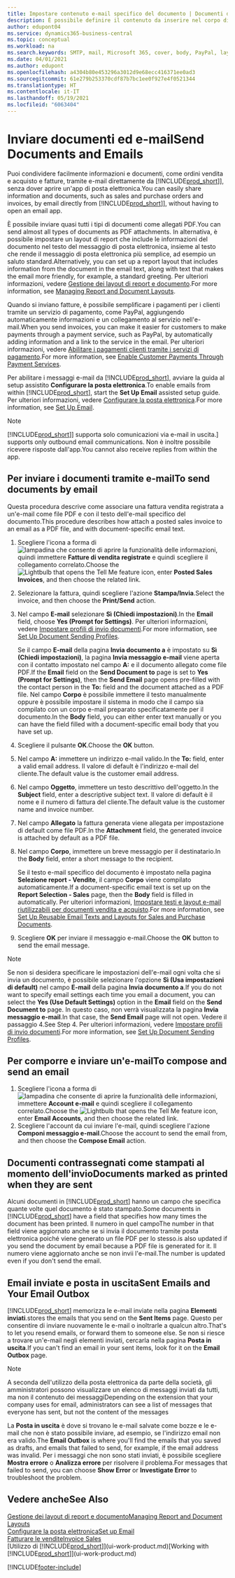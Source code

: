 ```yaml
---
title: Impostare contenuto e-mail specifico del documento | Documenti di Microsoft
description: È possibile definire il contenuto da inserire nel corpo di un messaggio e-mail, ad esempio, un collegamento a PayPal. È anche possibile collegare documenti ai messaggi e-mail.
author: edupont04
ms.service: dynamics365-business-central
ms.topic: conceptual
ms.workload: na
ms.search.keywords: SMTP, mail, Microsoft 365, cover, body, PayPal, layout
ms.date: 04/01/2021
ms.author: edupont
ms.openlocfilehash: a4304b80e453296a3012d9e68ecc416371ee0ad3
ms.sourcegitcommit: 61e279b253370cdf87b7bc1ee0f927e4f0521344
ms.translationtype: HT
ms.contentlocale: it-IT
ms.lasthandoff: 05/19/2021
ms.locfileid: "6063404"
---
```

# <a name="send-documents-and-emails"></a><span data-ttu-id="2c509-104">Inviare documenti ed e-mail</span><span class="sxs-lookup"><span data-stu-id="2c509-104">Send Documents and Emails</span></span>
<span data-ttu-id="2c509-105">Puoi condividere facilmente informazioni e documenti, come ordini vendita e acquisto e fatture, tramite e-mail direttamente da [!INCLUDE[prod_short](includes/prod_short.md)]], senza dover aprire un'app di posta elettronica.</span><span class="sxs-lookup"><span data-stu-id="2c509-105">You can easily share information and documents, such as sales and purchase orders and invoices, by email directly from [!INCLUDE[prod_short](includes/prod_short.md)]], without having to open an email app.</span></span> 

<span data-ttu-id="2c509-106">È possibile inviare quasi tutti i tipi di documenti come allegati PDF.</span><span class="sxs-lookup"><span data-stu-id="2c509-106">You can send almost all types of documents as PDF attachments.</span></span> <span data-ttu-id="2c509-107">In alternativa, è possibile impostare un layout di report che include le informazioni del documento nel testo del messaggio di posta elettronica, insieme al testo che rende il messaggio di posta elettronica più semplice, ad esempio un saluto standard.</span><span class="sxs-lookup"><span data-stu-id="2c509-107">Alternatively, you can set up a report layout that includes information from the document in the email text, along with text that makes the email more friendly, for example, a standard greeting.</span></span> <span data-ttu-id="2c509-108">Per ulteriori informazioni, vedere [Gestione dei layout di report e documento](ui-manage-report-layouts.md).</span><span class="sxs-lookup"><span data-stu-id="2c509-108">For more information, see [Managing Report and Document Layouts](ui-manage-report-layouts.md).</span></span> <!--this topic does not mention how to set up a layout for email. Need to investigate.-->

<span data-ttu-id="2c509-109">Quando si inviano fatture, è possibile semplificare i pagamenti per i clienti tramite un servizio di pagamento, come PayPal, aggiungendo automaticamente informazioni e un collegamento al servizio nell'e-mail.</span><span class="sxs-lookup"><span data-stu-id="2c509-109">When you send invoices, you can make it easier for customers to make payments through a payment service, such as PayPal, by automatically adding information and a link to the service in the email.</span></span> <span data-ttu-id="2c509-110">Per ulteriori informazioni, vedere [Abilitare i pagamenti clienti tramite i servizi di pagamento](sales-how-enable-payment-service-extensions.md).</span><span class="sxs-lookup"><span data-stu-id="2c509-110">For more information, see [Enable Customer Payments Through Payment Services](sales-how-enable-payment-service-extensions.md).</span></span>

<span data-ttu-id="2c509-111">Per abilitare i messaggi e-mail da [!INCLUDE[prod_short](includes/prod_short.md)], avviare la guida al setup assistito **Configurare la posta elettronica**.</span><span class="sxs-lookup"><span data-stu-id="2c509-111">To enable emails from within [!INCLUDE[prod_short](includes/prod_short.md)], start the **Set Up Email** assisted setup guide.</span></span> <span data-ttu-id="2c509-112">Per ulteriori informazioni, vedere [Configurare la posta elettronica](admin-how-setup-email.md).</span><span class="sxs-lookup"><span data-stu-id="2c509-112">For more information, see [Set Up Email](admin-how-setup-email.md).</span></span>

> [!NOTE]
> [!INCLUDE[prod_short](includes/prod_short.md)]<span data-ttu-id="2c509-113">] supporta solo comunicazioni via e-mail in uscita.</span><span class="sxs-lookup"><span data-stu-id="2c509-113">] supports only outbound email communications.</span></span> <span data-ttu-id="2c509-114">Non è inoltre possibile ricevere risposte dall'app.</span><span class="sxs-lookup"><span data-stu-id="2c509-114">You cannot also receive replies from within the app.</span></span>

## <a name="to-send-documents-by-email"></a><span data-ttu-id="2c509-115">Per inviare i documenti tramite e-mail</span><span class="sxs-lookup"><span data-stu-id="2c509-115">To send documents by email</span></span>
<span data-ttu-id="2c509-116">Questa procedura descrive come associare una fattura vendita registrata a un'e-mail come file PDF e con il testo dell'e-mail specifico del documento.</span><span class="sxs-lookup"><span data-stu-id="2c509-116">This procedure describes how attach a posted sales invoice to an email as a PDF file, and with document-specific email text.</span></span> <!--update this-->

1. <span data-ttu-id="2c509-117">Scegliere l'icona a forma di ![lampadina che consente di aprire la funzionalità delle informazioni](media/ui-search/search_small.png "Informazioni sull'operazione che si desidera eseguire"), quindi immettere **Fatture di vendita registrate** e quindi scegliere il collegamento correlato.</span><span class="sxs-lookup"><span data-stu-id="2c509-117">Choose the ![Lightbulb that opens the Tell Me feature](media/ui-search/search_small.png "Tell me what you want to do") icon, enter **Posted Sales Invoices**, and then choose the related link.</span></span>
2. <span data-ttu-id="2c509-118">Selezionare la fattura, quindi scegliere l'azione **Stampa/Invia**.</span><span class="sxs-lookup"><span data-stu-id="2c509-118">Select the invoice, and then choose the **Print/Send** action.</span></span>
3. <span data-ttu-id="2c509-119">Nel campo **E-mail** selezionare **Sì (Chiedi impostazioni)**.</span><span class="sxs-lookup"><span data-stu-id="2c509-119">In the **Email** field, choose **Yes (Prompt for Settings)**.</span></span> <span data-ttu-id="2c509-120">Per ulteriori informazioni, vedere [Impostare profili di invio documenti](sales-how-setup-document-send-profiles.md).</span><span class="sxs-lookup"><span data-stu-id="2c509-120">For more information, see [Set Up Document Sending Profiles](sales-how-setup-document-send-profiles.md).</span></span>
    
    <span data-ttu-id="2c509-121">Se il campo **E-mail** della pagina **Invia documento a** è impostato su **Sì (Chiedi impostazioni)**, la pagina **Invia messaggio e-mail** viene aperta con il contatto impostato nel campo **A:** e il documento allegato come file PDF.</span><span class="sxs-lookup"><span data-stu-id="2c509-121">If the **Email** field on the **Send Document to** page is set to **Yes (Prompt for Settings)**, then the **Send Email** page opens pre-filled with the contact person in the **To:** field and the document attached as a PDF file.</span></span> <span data-ttu-id="2c509-122">Nel campo **Corpo** è possibile immettere il testo manualmente oppure è possibile impostare il sistema in modo che il campo sia compilato con un corpo e-mail preparato specificatamente per il documento.</span><span class="sxs-lookup"><span data-stu-id="2c509-122">In the **Body** field, you can either enter text manually or you can have the field filled with a document-specific email body that you have set up.</span></span>

4. <span data-ttu-id="2c509-123">Scegliere il pulsante **OK**.</span><span class="sxs-lookup"><span data-stu-id="2c509-123">Choose the **OK** button.</span></span>
5. <span data-ttu-id="2c509-124">Nel campo **A:** immettere un indirizzo e-mail valido.</span><span class="sxs-lookup"><span data-stu-id="2c509-124">In the **To:** field, enter a valid email address.</span></span> <span data-ttu-id="2c509-125">Il valore di default è l'indirizzo e-mail del cliente.</span><span class="sxs-lookup"><span data-stu-id="2c509-125">The default value is the customer email address.</span></span>
6. <span data-ttu-id="2c509-126">Nel campo **Oggetto**, immettere un testo descrittivo dell'oggetto.</span><span class="sxs-lookup"><span data-stu-id="2c509-126">In the **Subject** field, enter a descriptive subject text.</span></span> <span data-ttu-id="2c509-127">Il valore di default è il nome e il numero di fattura del cliente.</span><span class="sxs-lookup"><span data-stu-id="2c509-127">The default value is the customer name and invoice number.</span></span>
7. <span data-ttu-id="2c509-128">Nel campo **Allegato** la fattura generata viene allegata per impostazione di default come file PDF.</span><span class="sxs-lookup"><span data-stu-id="2c509-128">In the **Attachment** field, the generated invoice is attached by default as a PDF file.</span></span>
8. <span data-ttu-id="2c509-129">Nel campo **Corpo**, immettere un breve messaggio per il destinatario.</span><span class="sxs-lookup"><span data-stu-id="2c509-129">In the **Body** field, enter a short message to the recipient.</span></span>

    <span data-ttu-id="2c509-130">Se il testo e-mail specifico del documento è impostato nella pagina **Selezione report - Vendite**, il campo **Corpo** viene compilato automaticamente.</span><span class="sxs-lookup"><span data-stu-id="2c509-130">If a document-specific email text is set up on the **Report Selection - Sales** page, then the **Body** field is filled in automatically.</span></span> <span data-ttu-id="2c509-131">Per ulteriori informazioni, [Impostare testi e layout e-mail riutilizzabili per documenti vendita e acquisto](admin-how-setup-email.md#set-up-reusable-email-texts-and-layouts-for-sales-and-purchase-documents).</span><span class="sxs-lookup"><span data-stu-id="2c509-131">For more information, see [Set Up Reusable Email Texts and Layouts for Sales and Purchase Documents](admin-how-setup-email.md#set-up-reusable-email-texts-and-layouts-for-sales-and-purchase-documents).</span></span>
9. <span data-ttu-id="2c509-132">Scegliere **OK** per inviare il messaggio e-mail.</span><span class="sxs-lookup"><span data-stu-id="2c509-132">Choose the **OK** button to send the email message.</span></span>

> [!NOTE]  
> <span data-ttu-id="2c509-133">Se non si desidera specificare le impostazioni dell'e-mail ogni volta che si invia un documento, è possibile selezionare l'opzione **Sì (Usa impostazioni di default)** nel campo **E-mail** della pagina **Invia documento a**.</span><span class="sxs-lookup"><span data-stu-id="2c509-133">If you do not want to specify email settings each time you email a document, you can select the **Yes (Use Default Settings)** option in the **Email** field on the **Send Document to** page.</span></span> <span data-ttu-id="2c509-134">In questo caso, non verrà visualizzata la pagina **Invia messaggio e-mail**.</span><span class="sxs-lookup"><span data-stu-id="2c509-134">In that case, the **Send Email** page will not open.</span></span> <span data-ttu-id="2c509-135">Vedere il passaggio 4.</span><span class="sxs-lookup"><span data-stu-id="2c509-135">See Step 4.</span></span> <span data-ttu-id="2c509-136">Per ulteriori informazioni, vedere [Impostare profili di invio documenti](sales-how-setup-document-send-profiles.md).</span><span class="sxs-lookup"><span data-stu-id="2c509-136">For more information, see [Set Up Document Sending Profiles](sales-how-setup-document-send-profiles.md).</span></span>  

## <a name="to-compose-and-send-an-email"></a><span data-ttu-id="2c509-137">Per comporre e inviare un'e-mail</span><span class="sxs-lookup"><span data-stu-id="2c509-137">To compose and send an email</span></span>
1. <span data-ttu-id="2c509-138">Scegliere l'icona a forma di ![lampadina che consente di aprire la funzionalità delle informazioni](media/ui-search/search_small.png "Informazioni sull'operazione che si desidera eseguire"), immettere **Account e-mail** e quindi scegliere il collegamento correlato.</span><span class="sxs-lookup"><span data-stu-id="2c509-138">Choose the ![Lightbulb that opens the Tell Me feature](media/ui-search/search_small.png "Tell me what you want to do") icon, enter **Email Accounts**, and then choose the related link.</span></span>
2. <span data-ttu-id="2c509-139">Scegliere l'account da cui inviare l'e-mail, quindi scegliere l'azione **Componi messaggio e-mail**.</span><span class="sxs-lookup"><span data-stu-id="2c509-139">Choose the account to send the email from, and then choose the **Compose Email** action.</span></span>

## <a name="documents-marked-as-printed-when-they-are-sent"></a><span data-ttu-id="2c509-140">Documenti contrassegnati come stampati al momento dell'invio</span><span class="sxs-lookup"><span data-stu-id="2c509-140">Documents marked as printed when they are sent</span></span>
<span data-ttu-id="2c509-141">Alcuni documenti in [!INCLUDE[prod_short](includes/prod_short.md)] hanno un campo che specifica quante volte quel documento è stato stampato.</span><span class="sxs-lookup"><span data-stu-id="2c509-141">Some documents in [!INCLUDE[prod_short](includes/prod_short.md)] have a field that specifies how many times the document has been printed.</span></span> <span data-ttu-id="2c509-142">Il numero in quel campo</span><span class="sxs-lookup"><span data-stu-id="2c509-142">The number in that field</span></span> <!--"that field?" need a name...--> <span data-ttu-id="2c509-143">viene aggiornato anche se si invia il documento tramite posta elettronica poiché viene generato un file PDF per lo stesso.</span><span class="sxs-lookup"><span data-stu-id="2c509-143">is also updated if you send the document by email because a PDF file is generated for it.</span></span> <span data-ttu-id="2c509-144">Il numero viene aggiornato anche se non invii l'e-mail.</span><span class="sxs-lookup"><span data-stu-id="2c509-144">The number is updated even if you don't send the email.</span></span> <!--guessing this is because emails are technically reports, so the counter bumps up whenever someone creates an email. Need to verify.-->

## <a name="sent-emails-and-your-email-outbox"></a><span data-ttu-id="2c509-145">Email inviate e posta in uscita</span><span class="sxs-lookup"><span data-stu-id="2c509-145">Sent Emails and Your Email Outbox</span></span>
[!INCLUDE[prod_short](includes/prod_short.md)] <span data-ttu-id="2c509-146">memorizza le e-mail inviate nella pagina **Elementi inviati**.</span><span class="sxs-lookup"><span data-stu-id="2c509-146">stores the emails that you send on the **Sent Items** page.</span></span> <span data-ttu-id="2c509-147">Questo per consentire di inviare nuovamente le e-mail o inoltrarle a qualcun altro.</span><span class="sxs-lookup"><span data-stu-id="2c509-147">That's to let you resend emails, or forward them to someone else.</span></span> <span data-ttu-id="2c509-148">Se non si riesce a trovare un'e-mail negli elementi inviati, cercarla nella pagina **Posta in uscita**.</span><span class="sxs-lookup"><span data-stu-id="2c509-148">If you can't find an email in your sent items, look for it on the **Email Outbox** page.</span></span> 

> [!NOTE]
> <span data-ttu-id="2c509-149">A seconda dell'utilizzo della posta elettronica da parte della società, gli amministratori possono visualizzare un elenco di messaggi inviati da tutti, ma non il contenuto dei messaggi</span><span class="sxs-lookup"><span data-stu-id="2c509-149">Depending on the extension that your company uses for email, administrators can see a list of messages that everyone has sent, but not the content of the messages</span></span>

<span data-ttu-id="2c509-150">La **Posta in uscita** è dove si trovano le e-mail salvate come bozze e le e-mail che non è stato possibile inviare, ad esempio, se l'indirizzo email non era valido.</span><span class="sxs-lookup"><span data-stu-id="2c509-150">The **Email Outbox** is where you'll find the emails that you saved as drafts, and emails that failed to send, for example, if the email address was invalid.</span></span> <span data-ttu-id="2c509-151">Per i messaggi che non sono stati inviati, è possibile scegliere **Mostra errore** o **Analizza errore** per risolvere il problema.</span><span class="sxs-lookup"><span data-stu-id="2c509-151">For messages that failed to send, you can choose **Show Error** or **Investigate Error** to troubleshoot the problem.</span></span>

## <a name="see-also"></a><span data-ttu-id="2c509-152">Vedere anche</span><span class="sxs-lookup"><span data-stu-id="2c509-152">See Also</span></span>
[<span data-ttu-id="2c509-153">Gestione dei layout di report e documento</span><span class="sxs-lookup"><span data-stu-id="2c509-153">Managing Report and Document Layouts</span></span>](ui-manage-report-layouts.md)  
[<span data-ttu-id="2c509-154">Configurare la posta elettronica</span><span class="sxs-lookup"><span data-stu-id="2c509-154">Set up Email</span></span>](admin-how-setup-email.md)  
[<span data-ttu-id="2c509-155">Fatturare le vendite</span><span class="sxs-lookup"><span data-stu-id="2c509-155">Invoice Sales</span></span>](sales-how-invoice-sales.md)  
<span data-ttu-id="2c509-156">[Utilizzo di [!INCLUDE[prod_short](includes/prod_short.md)]](ui-work-product.md)</span><span class="sxs-lookup"><span data-stu-id="2c509-156">[Working with [!INCLUDE[prod_short](includes/prod_short.md)]](ui-work-product.md)</span></span>


[!INCLUDE[footer-include](includes/footer-banner.md)]
